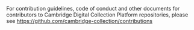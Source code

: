 For contribution guidelines, code of conduct and other documents for contributors to Cambridge Digital Collection Platform repositories, please see https://github.com/cambridge-collection/contributions
